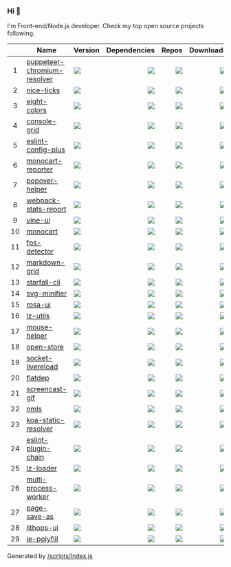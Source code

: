 ### Hi 👋

I'm Front-end/Node.js developer. Check my top open source projects following.

|   |Name|Version|Dependencies|Repos|Downloads|   |
|:-:|----|-------|-----------:|----:|--------:|--:|
| 1 |[puppeteer-chromium-resolver](https://github.com/cenfun/puppeteer-chromium-resolver)|[![](https://img.shields.io/npm/v/puppeteer-chromium-resolver?label=)](https://www.npmjs.com/package/puppeteer-chromium-resolver)|[![](https://img.shields.io/librariesio/github/cenfun/puppeteer-chromium-resolver?label=)](https://github.com/cenfun/puppeteer-chromium-resolver/network/dependencies)|[![](https://badgen.net/github/dependents-repo/cenfun/puppeteer-chromium-resolver?label=)](https://github.com/cenfun/puppeteer-chromium-resolver/network/dependents)|[![](https://badgen.net/npm/dw/puppeteer-chromium-resolver?label=)](https://www.npmjs.com/package/puppeteer-chromium-resolver)|[![](https://badgen.net/npm/dt/puppeteer-chromium-resolver?label=)](https://www.npmjs.com/package/puppeteer-chromium-resolver)|
| 2 |[nice-ticks](https://github.com/cenfun/nice-ticks)|[![](https://img.shields.io/npm/v/nice-ticks?label=)](https://www.npmjs.com/package/nice-ticks)|[![](https://img.shields.io/librariesio/github/cenfun/nice-ticks?label=)](https://github.com/cenfun/nice-ticks/network/dependencies)|[![](https://badgen.net/github/dependents-repo/cenfun/nice-ticks?label=)](https://github.com/cenfun/nice-ticks/network/dependents)|[![](https://badgen.net/npm/dw/nice-ticks?label=)](https://www.npmjs.com/package/nice-ticks)|[![](https://badgen.net/npm/dt/nice-ticks?label=)](https://www.npmjs.com/package/nice-ticks)|
| 3 |[eight-colors](https://github.com/cenfun/eight-colors)|[![](https://img.shields.io/npm/v/eight-colors?label=)](https://www.npmjs.com/package/eight-colors)|[![](https://img.shields.io/librariesio/github/cenfun/eight-colors?label=)](https://github.com/cenfun/eight-colors/network/dependencies)|[![](https://badgen.net/github/dependents-repo/cenfun/eight-colors?label=)](https://github.com/cenfun/eight-colors/network/dependents)|[![](https://badgen.net/npm/dw/eight-colors?label=)](https://www.npmjs.com/package/eight-colors)|[![](https://badgen.net/npm/dt/eight-colors?label=)](https://www.npmjs.com/package/eight-colors)|
| 4 |[console-grid](https://github.com/cenfun/console-grid)|[![](https://img.shields.io/npm/v/console-grid?label=)](https://www.npmjs.com/package/console-grid)|[![](https://img.shields.io/librariesio/github/cenfun/console-grid?label=)](https://github.com/cenfun/console-grid/network/dependencies)|[![](https://badgen.net/github/dependents-repo/cenfun/console-grid?label=)](https://github.com/cenfun/console-grid/network/dependents)|[![](https://badgen.net/npm/dw/console-grid?label=)](https://www.npmjs.com/package/console-grid)|[![](https://badgen.net/npm/dt/console-grid?label=)](https://www.npmjs.com/package/console-grid)|
| 5 |[eslint-config-plus](https://github.com/cenfun/eslint-config-plus)|[![](https://img.shields.io/npm/v/eslint-config-plus?label=)](https://www.npmjs.com/package/eslint-config-plus)|[![](https://img.shields.io/librariesio/github/cenfun/eslint-config-plus?label=)](https://github.com/cenfun/eslint-config-plus/network/dependencies)|[![](https://badgen.net/github/dependents-repo/cenfun/eslint-config-plus?label=)](https://github.com/cenfun/eslint-config-plus/network/dependents)|[![](https://badgen.net/npm/dw/eslint-config-plus?label=)](https://www.npmjs.com/package/eslint-config-plus)|[![](https://badgen.net/npm/dt/eslint-config-plus?label=)](https://www.npmjs.com/package/eslint-config-plus)|
| 6 |[monocart-reporter](https://github.com/cenfun/monocart-reporter)|[![](https://img.shields.io/npm/v/monocart-reporter?label=)](https://www.npmjs.com/package/monocart-reporter)|[![](https://img.shields.io/librariesio/github/cenfun/monocart-reporter?label=)](https://github.com/cenfun/monocart-reporter/network/dependencies)|[![](https://badgen.net/github/dependents-repo/cenfun/monocart-reporter?label=)](https://github.com/cenfun/monocart-reporter/network/dependents)|[![](https://badgen.net/npm/dw/monocart-reporter?label=)](https://www.npmjs.com/package/monocart-reporter)|[![](https://badgen.net/npm/dt/monocart-reporter?label=)](https://www.npmjs.com/package/monocart-reporter)|
| 7 |[popover-helper](https://github.com/cenfun/popover-helper)|[![](https://img.shields.io/npm/v/popover-helper?label=)](https://www.npmjs.com/package/popover-helper)|[![](https://img.shields.io/librariesio/github/cenfun/popover-helper?label=)](https://github.com/cenfun/popover-helper/network/dependencies)|[![](https://badgen.net/github/dependents-repo/cenfun/popover-helper?label=)](https://github.com/cenfun/popover-helper/network/dependents)|[![](https://badgen.net/npm/dw/popover-helper?label=)](https://www.npmjs.com/package/popover-helper)|[![](https://badgen.net/npm/dt/popover-helper?label=)](https://www.npmjs.com/package/popover-helper)|
| 8 |[webpack-stats-report](https://github.com/cenfun/webpack-stats-report)|[![](https://img.shields.io/npm/v/webpack-stats-report?label=)](https://www.npmjs.com/package/webpack-stats-report)|[![](https://img.shields.io/librariesio/github/cenfun/webpack-stats-report?label=)](https://github.com/cenfun/webpack-stats-report/network/dependencies)|[![](https://badgen.net/github/dependents-repo/cenfun/webpack-stats-report?label=)](https://github.com/cenfun/webpack-stats-report/network/dependents)|[![](https://badgen.net/npm/dw/webpack-stats-report?label=)](https://www.npmjs.com/package/webpack-stats-report)|[![](https://badgen.net/npm/dt/webpack-stats-report?label=)](https://www.npmjs.com/package/webpack-stats-report)|
| 9 |[vine-ui](https://github.com/cenfun/vine-ui)|[![](https://img.shields.io/npm/v/vine-ui?label=)](https://www.npmjs.com/package/vine-ui)|[![](https://img.shields.io/librariesio/github/cenfun/vine-ui?label=)](https://github.com/cenfun/vine-ui/network/dependencies)|[![](https://badgen.net/github/dependents-repo/cenfun/vine-ui?label=)](https://github.com/cenfun/vine-ui/network/dependents)|[![](https://badgen.net/npm/dw/vine-ui?label=)](https://www.npmjs.com/package/vine-ui)|[![](https://badgen.net/npm/dt/vine-ui?label=)](https://www.npmjs.com/package/vine-ui)|
| 10|[monocart](https://github.com/cenfun/monocart)|[![](https://img.shields.io/npm/v/monocart?label=)](https://www.npmjs.com/package/monocart)|[![](https://img.shields.io/librariesio/github/cenfun/monocart?label=)](https://github.com/cenfun/monocart/network/dependencies)|[![](https://badgen.net/github/dependents-repo/cenfun/monocart?label=)](https://github.com/cenfun/monocart/network/dependents)|[![](https://badgen.net/npm/dw/monocart?label=)](https://www.npmjs.com/package/monocart)|[![](https://badgen.net/npm/dt/monocart?label=)](https://www.npmjs.com/package/monocart)|
| 11|[fps-detector](https://github.com/cenfun/fps-detector)|[![](https://img.shields.io/npm/v/fps-detector?label=)](https://www.npmjs.com/package/fps-detector)|[![](https://img.shields.io/librariesio/github/cenfun/fps-detector?label=)](https://github.com/cenfun/fps-detector/network/dependencies)|[![](https://badgen.net/github/dependents-repo/cenfun/fps-detector?label=)](https://github.com/cenfun/fps-detector/network/dependents)|[![](https://badgen.net/npm/dw/fps-detector?label=)](https://www.npmjs.com/package/fps-detector)|[![](https://badgen.net/npm/dt/fps-detector?label=)](https://www.npmjs.com/package/fps-detector)|
| 12|[markdown-grid](https://github.com/cenfun/markdown-grid)|[![](https://img.shields.io/npm/v/markdown-grid?label=)](https://www.npmjs.com/package/markdown-grid)|[![](https://img.shields.io/librariesio/github/cenfun/markdown-grid?label=)](https://github.com/cenfun/markdown-grid/network/dependencies)|[![](https://badgen.net/github/dependents-repo/cenfun/markdown-grid?label=)](https://github.com/cenfun/markdown-grid/network/dependents)|[![](https://badgen.net/npm/dw/markdown-grid?label=)](https://www.npmjs.com/package/markdown-grid)|[![](https://badgen.net/npm/dt/markdown-grid?label=)](https://www.npmjs.com/package/markdown-grid)|
| 13|[starfall-cli](https://github.com/cenfun/starfall-cli)|[![](https://img.shields.io/npm/v/starfall-cli?label=)](https://www.npmjs.com/package/starfall-cli)|[![](https://img.shields.io/librariesio/github/cenfun/starfall-cli?label=)](https://github.com/cenfun/starfall-cli/network/dependencies)|[![](https://badgen.net/github/dependents-repo/cenfun/starfall-cli?label=)](https://github.com/cenfun/starfall-cli/network/dependents)|[![](https://badgen.net/npm/dw/starfall-cli?label=)](https://www.npmjs.com/package/starfall-cli)|[![](https://badgen.net/npm/dt/starfall-cli?label=)](https://www.npmjs.com/package/starfall-cli)|
| 14|[svg-minifier](https://github.com/cenfun/svg-minifier)|[![](https://img.shields.io/npm/v/svg-minifier?label=)](https://www.npmjs.com/package/svg-minifier)|[![](https://img.shields.io/librariesio/github/cenfun/svg-minifier?label=)](https://github.com/cenfun/svg-minifier/network/dependencies)|[![](https://badgen.net/github/dependents-repo/cenfun/svg-minifier?label=)](https://github.com/cenfun/svg-minifier/network/dependents)|[![](https://badgen.net/npm/dw/svg-minifier?label=)](https://www.npmjs.com/package/svg-minifier)|[![](https://badgen.net/npm/dt/svg-minifier?label=)](https://www.npmjs.com/package/svg-minifier)|
| 15|[rosa-ui](https://github.com/cenfun/rosa-ui)|[![](https://img.shields.io/npm/v/rosa-ui?label=)](https://www.npmjs.com/package/rosa-ui)|[![](https://img.shields.io/librariesio/github/cenfun/rosa-ui?label=)](https://github.com/cenfun/rosa-ui/network/dependencies)|[![](https://badgen.net/github/dependents-repo/cenfun/rosa-ui?label=)](https://github.com/cenfun/rosa-ui/network/dependents)|[![](https://badgen.net/npm/dw/rosa-ui?label=)](https://www.npmjs.com/package/rosa-ui)|[![](https://badgen.net/npm/dt/rosa-ui?label=)](https://www.npmjs.com/package/rosa-ui)|
| 16|[lz-utils](https://github.com/cenfun/lz-utils)|[![](https://img.shields.io/npm/v/lz-utils?label=)](https://www.npmjs.com/package/lz-utils)|[![](https://img.shields.io/librariesio/github/cenfun/lz-utils?label=)](https://github.com/cenfun/lz-utils/network/dependencies)|[![](https://badgen.net/github/dependents-repo/cenfun/lz-utils?label=)](https://github.com/cenfun/lz-utils/network/dependents)|[![](https://badgen.net/npm/dw/lz-utils?label=)](https://www.npmjs.com/package/lz-utils)|[![](https://badgen.net/npm/dt/lz-utils?label=)](https://www.npmjs.com/package/lz-utils)|
| 17|[mouse-helper](https://github.com/cenfun/mouse-helper)|[![](https://img.shields.io/npm/v/mouse-helper?label=)](https://www.npmjs.com/package/mouse-helper)|[![](https://img.shields.io/librariesio/github/cenfun/mouse-helper?label=)](https://github.com/cenfun/mouse-helper/network/dependencies)|[![](https://badgen.net/github/dependents-repo/cenfun/mouse-helper?label=)](https://github.com/cenfun/mouse-helper/network/dependents)|[![](https://badgen.net/npm/dw/mouse-helper?label=)](https://www.npmjs.com/package/mouse-helper)|[![](https://badgen.net/npm/dt/mouse-helper?label=)](https://www.npmjs.com/package/mouse-helper)|
| 18|[open-store](https://github.com/cenfun/open-store)|[![](https://img.shields.io/npm/v/open-store?label=)](https://www.npmjs.com/package/open-store)|[![](https://img.shields.io/librariesio/github/cenfun/open-store?label=)](https://github.com/cenfun/open-store/network/dependencies)|[![](https://badgen.net/github/dependents-repo/cenfun/open-store?label=)](https://github.com/cenfun/open-store/network/dependents)|[![](https://badgen.net/npm/dw/open-store?label=)](https://www.npmjs.com/package/open-store)|[![](https://badgen.net/npm/dt/open-store?label=)](https://www.npmjs.com/package/open-store)|
| 19|[socket-livereload](https://github.com/cenfun/socket-livereload)|[![](https://img.shields.io/npm/v/socket-livereload?label=)](https://www.npmjs.com/package/socket-livereload)|[![](https://img.shields.io/librariesio/github/cenfun/socket-livereload?label=)](https://github.com/cenfun/socket-livereload/network/dependencies)|[![](https://badgen.net/github/dependents-repo/cenfun/socket-livereload?label=)](https://github.com/cenfun/socket-livereload/network/dependents)|[![](https://badgen.net/npm/dw/socket-livereload?label=)](https://www.npmjs.com/package/socket-livereload)|[![](https://badgen.net/npm/dt/socket-livereload?label=)](https://www.npmjs.com/package/socket-livereload)|
| 20|[flatdep](https://github.com/cenfun/flatdep)|[![](https://img.shields.io/npm/v/flatdep?label=)](https://www.npmjs.com/package/flatdep)|[![](https://img.shields.io/librariesio/github/cenfun/flatdep?label=)](https://github.com/cenfun/flatdep/network/dependencies)|[![](https://badgen.net/github/dependents-repo/cenfun/flatdep?label=)](https://github.com/cenfun/flatdep/network/dependents)|[![](https://badgen.net/npm/dw/flatdep?label=)](https://www.npmjs.com/package/flatdep)|[![](https://badgen.net/npm/dt/flatdep?label=)](https://www.npmjs.com/package/flatdep)|
| 21|[screencast-gif](https://github.com/cenfun/screencast-gif)|[![](https://img.shields.io/npm/v/screencast-gif?label=)](https://www.npmjs.com/package/screencast-gif)|[![](https://img.shields.io/librariesio/github/cenfun/screencast-gif?label=)](https://github.com/cenfun/screencast-gif/network/dependencies)|[![](https://badgen.net/github/dependents-repo/cenfun/screencast-gif?label=)](https://github.com/cenfun/screencast-gif/network/dependents)|[![](https://badgen.net/npm/dw/screencast-gif?label=)](https://www.npmjs.com/package/screencast-gif)|[![](https://badgen.net/npm/dt/screencast-gif?label=)](https://www.npmjs.com/package/screencast-gif)|
| 22|[nmls](https://github.com/cenfun/nmls)|[![](https://img.shields.io/npm/v/nmls?label=)](https://www.npmjs.com/package/nmls)|[![](https://img.shields.io/librariesio/github/cenfun/nmls?label=)](https://github.com/cenfun/nmls/network/dependencies)|[![](https://badgen.net/github/dependents-repo/cenfun/nmls?label=)](https://github.com/cenfun/nmls/network/dependents)|[![](https://badgen.net/npm/dw/nmls?label=)](https://www.npmjs.com/package/nmls)|[![](https://badgen.net/npm/dt/nmls?label=)](https://www.npmjs.com/package/nmls)|
| 23|[koa-static-resolver](https://github.com/cenfun/koa-static-resolver)|[![](https://img.shields.io/npm/v/koa-static-resolver?label=)](https://www.npmjs.com/package/koa-static-resolver)|[![](https://img.shields.io/librariesio/github/cenfun/koa-static-resolver?label=)](https://github.com/cenfun/koa-static-resolver/network/dependencies)|[![](https://badgen.net/github/dependents-repo/cenfun/koa-static-resolver?label=)](https://github.com/cenfun/koa-static-resolver/network/dependents)|[![](https://badgen.net/npm/dw/koa-static-resolver?label=)](https://www.npmjs.com/package/koa-static-resolver)|[![](https://badgen.net/npm/dt/koa-static-resolver?label=)](https://www.npmjs.com/package/koa-static-resolver)|
| 24|[eslint-plugin-chain](https://github.com/cenfun/eslint-plugin-chain)|[![](https://img.shields.io/npm/v/eslint-plugin-chain?label=)](https://www.npmjs.com/package/eslint-plugin-chain)|[![](https://img.shields.io/librariesio/github/cenfun/eslint-plugin-chain?label=)](https://github.com/cenfun/eslint-plugin-chain/network/dependencies)|[![](https://badgen.net/github/dependents-repo/cenfun/eslint-plugin-chain?label=)](https://github.com/cenfun/eslint-plugin-chain/network/dependents)|[![](https://badgen.net/npm/dw/eslint-plugin-chain?label=)](https://www.npmjs.com/package/eslint-plugin-chain)|[![](https://badgen.net/npm/dt/eslint-plugin-chain?label=)](https://www.npmjs.com/package/eslint-plugin-chain)|
| 25|[lz-loader](https://github.com/cenfun/lz-loader)|[![](https://img.shields.io/npm/v/lz-loader?label=)](https://www.npmjs.com/package/lz-loader)|[![](https://img.shields.io/librariesio/github/cenfun/lz-loader?label=)](https://github.com/cenfun/lz-loader/network/dependencies)|[![](https://badgen.net/github/dependents-repo/cenfun/lz-loader?label=)](https://github.com/cenfun/lz-loader/network/dependents)|[![](https://badgen.net/npm/dw/lz-loader?label=)](https://www.npmjs.com/package/lz-loader)|[![](https://badgen.net/npm/dt/lz-loader?label=)](https://www.npmjs.com/package/lz-loader)|
| 26|[multi-process-worker](https://github.com/cenfun/multi-process-worker)|[![](https://img.shields.io/npm/v/multi-process-worker?label=)](https://www.npmjs.com/package/multi-process-worker)|[![](https://img.shields.io/librariesio/github/cenfun/multi-process-worker?label=)](https://github.com/cenfun/multi-process-worker/network/dependencies)|[![](https://badgen.net/github/dependents-repo/cenfun/multi-process-worker?label=)](https://github.com/cenfun/multi-process-worker/network/dependents)|[![](https://badgen.net/npm/dw/multi-process-worker?label=)](https://www.npmjs.com/package/multi-process-worker)|[![](https://badgen.net/npm/dt/multi-process-worker?label=)](https://www.npmjs.com/package/multi-process-worker)|
| 27|[page-save-as](https://github.com/cenfun/page-save-as)|[![](https://img.shields.io/npm/v/page-save-as?label=)](https://www.npmjs.com/package/page-save-as)|[![](https://img.shields.io/librariesio/github/cenfun/page-save-as?label=)](https://github.com/cenfun/page-save-as/network/dependencies)|[![](https://badgen.net/github/dependents-repo/cenfun/page-save-as?label=)](https://github.com/cenfun/page-save-as/network/dependents)|[![](https://badgen.net/npm/dw/page-save-as?label=)](https://www.npmjs.com/package/page-save-as)|[![](https://badgen.net/npm/dt/page-save-as?label=)](https://www.npmjs.com/package/page-save-as)|
| 28|[lithops-ui](https://github.com/cenfun/lithops-ui)|[![](https://img.shields.io/npm/v/lithops-ui?label=)](https://www.npmjs.com/package/lithops-ui)|[![](https://img.shields.io/librariesio/github/cenfun/lithops-ui?label=)](https://github.com/cenfun/lithops-ui/network/dependencies)|[![](https://badgen.net/github/dependents-repo/cenfun/lithops-ui?label=)](https://github.com/cenfun/lithops-ui/network/dependents)|[![](https://badgen.net/npm/dw/lithops-ui?label=)](https://www.npmjs.com/package/lithops-ui)|[![](https://badgen.net/npm/dt/lithops-ui?label=)](https://www.npmjs.com/package/lithops-ui)|
| 29|[ie-polyfill](https://github.com/cenfun/ie-polyfill)|[![](https://img.shields.io/npm/v/ie-polyfill?label=)](https://www.npmjs.com/package/ie-polyfill)|[![](https://img.shields.io/librariesio/github/cenfun/ie-polyfill?label=)](https://github.com/cenfun/ie-polyfill/network/dependencies)|[![](https://badgen.net/github/dependents-repo/cenfun/ie-polyfill?label=)](https://github.com/cenfun/ie-polyfill/network/dependents)|[![](https://badgen.net/npm/dw/ie-polyfill?label=)](https://www.npmjs.com/package/ie-polyfill)|[![](https://badgen.net/npm/dt/ie-polyfill?label=)](https://www.npmjs.com/package/ie-polyfill)|
Generated by [/scripts/index.js](/scripts/index.js)